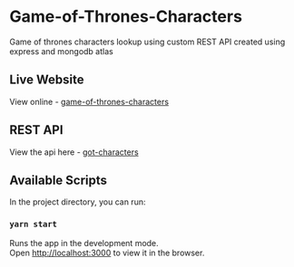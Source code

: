 # Game-of-Thrones-Characters

Game of thrones characters lookup using custom REST API created using express and mongodb atlas

## Live Website

View online - [game-of-thrones-characters](https://game-of-thrones-characters.pages.dev)

## REST API

View the api here - [got-characters](https://got-api-vinu.herokuapp.com/api/got/?name=all)

## Available Scripts

In the project directory, you can run:

### `yarn start`

Runs the app in the development mode.\
Open [http://localhost:3000](http://localhost:3000) to view it in the browser.
